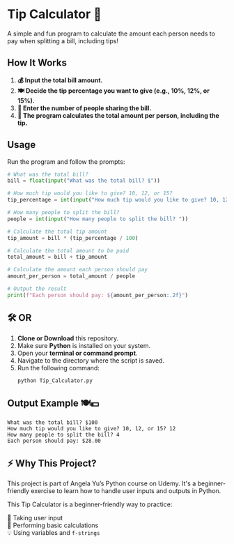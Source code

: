 # Tip Calculator 💸

A simple and fun program to calculate the amount each person needs to pay when splitting a bill, including tips!

## How It Works

1. **💰 Input the total bill amount.**
2. **🍽️ Decide the tip percentage you want to give (e.g., 10%, 12%, or 15%).**
3. **👫 Enter the number of people sharing the bill.**
4. **🔢 The program calculates the total amount per person, including the tip.**

## Usage

Run the program and follow the prompts:

```python
# What was the total bill?
bill = float(input("What was the total bill? $"))

# How much tip would you like to give? 10, 12, or 15?
tip_percentage = int(input("How much tip would you like to give? 10, 12, or 15? "))

# How many people to split the bill?
people = int(input("How many people to split the bill? "))

# Calculate the total tip amount
tip_amount = bill * (tip_percentage / 100)

# Calculate the total amount to be paid
total_amount = bill + tip_amount

# Calculate the amount each person should pay
amount_per_person = total_amount / people

# Output the result
print(f"Each person should pay: ${amount_per_person:.2f}")
```
## 🛠️ OR

1. **Clone or Download** this repository.  
2. Make sure **Python** is installed on your system.  
3. Open your **terminal or command prompt**.  
4. Navigate to the directory where the script is saved.  
5. Run the following command:  
   ```bash
   python Tip_Calculator.py


## Output Example 🍽️💵
```plaintext
What was the total bill? $100
How much tip would you like to give? 10, 12, or 15? 12
How many people to split the bill? 4
Each person should pay: $28.00
```
## ⚡ Why This Project?

This project is part of Angela Yu’s Python course on Udemy. It's a beginner-friendly exercise to learn how to handle user inputs and outputs in Python.

This Tip Calculator is a beginner-friendly way to practice:

📝 Taking user input  
🔢 Performing basic calculations  
💡 Using variables and `f-strings`



